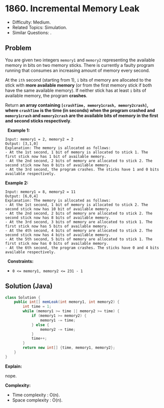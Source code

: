 # 1860. Incremental Memory Leak

- Difficulty: Medium.
- Related Topics: Simulation.
- Similar Questions: .

## Problem

You are given two integers ```memory1``` and ```memory2``` representing the available memory in bits on two memory sticks. There is currently a faulty program running that consumes an increasing amount of memory every second.

At the ```ith``` second (starting from 1), ```i``` bits of memory are allocated to the stick with **more available memory** (or from the first memory stick if both have the same available memory). If neither stick has at least ```i``` bits of available memory, the program **crashes**.

Return **an array containing **```[crashTime, memory1crash, memory2crash]```**, where **```crashTime```** is the time (in seconds) when the program crashed and **```memory1crash```** and **```memory2crash```** are the available bits of memory in the first and second sticks respectively**.

 
**Example 1:**

```
Input: memory1 = 2, memory2 = 2
Output: [3,1,0]
Explanation: The memory is allocated as follows:
- At the 1st second, 1 bit of memory is allocated to stick 1. The first stick now has 1 bit of available memory.
- At the 2nd second, 2 bits of memory are allocated to stick 2. The second stick now has 0 bits of available memory.
- At the 3rd second, the program crashes. The sticks have 1 and 0 bits available respectively.
```

**Example 2:**

```
Input: memory1 = 8, memory2 = 11
Output: [6,0,4]
Explanation: The memory is allocated as follows:
- At the 1st second, 1 bit of memory is allocated to stick 2. The second stick now has 10 bit of available memory.
- At the 2nd second, 2 bits of memory are allocated to stick 2. The second stick now has 8 bits of available memory.
- At the 3rd second, 3 bits of memory are allocated to stick 1. The first stick now has 5 bits of available memory.
- At the 4th second, 4 bits of memory are allocated to stick 2. The second stick now has 4 bits of available memory.
- At the 5th second, 5 bits of memory are allocated to stick 1. The first stick now has 0 bits of available memory.
- At the 6th second, the program crashes. The sticks have 0 and 4 bits available respectively.
```

 
**Constraints:**


	
- ```0 <= memory1, memory2 <= 231 - 1```



## Solution (Java)

```java
class Solution {
    public int[] memLeak(int memory1, int memory2) {
        int time = 1;
        while (memory1 >= time || memory2 >= time) {
            if (memory1 >= memory2) {
                memory1 -= time;
            } else {
                memory2 -= time;
            }
            time++;
        }
        return new int[] {time, memory1, memory2};
    }
}
```

**Explain:**

nope.

**Complexity:**

* Time complexity : O(n).
* Space complexity : O(n).
